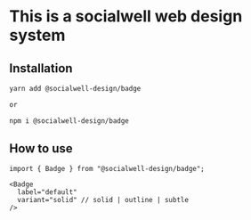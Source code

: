 # This is a socialwell web design system

## Installation

```bash
yarn add @socialwell-design/badge

or

npm i @socialwell-design/badge
```

## How to use

```JSX
import { Badge } from "@socialwell-design/badge";

<Badge
  label="default"
  variant="solid" // solid | outline | subtle
/>

```
